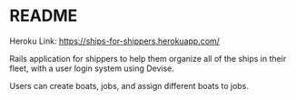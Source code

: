 # README

Heroku Link:
https://ships-for-shippers.herokuapp.com/

Rails application for shippers to help them organize all of the ships in their fleet, with a user login system using Devise. 

Users can create boats, jobs, and assign different boats to jobs.
